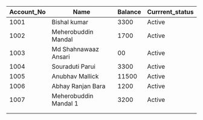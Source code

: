 |  Account_No 	|   Name	|   Balance	|   Currrent_status	|
|---	|---	|---	|---	|
|   1001	|  Bishal kumar 	| 3300  	|   Active	|
| 1002  	| Meherobuddin Mandal  	| 1700   	| Active  	|
| 1003	|   Md Shahnawaaz Ansari	|  00	|  Active	|
|  1004 	| Souraduti Parui  	|   3300	|  Active	|
|   1005	|  Anubhav Mallick 	|   11500	|   Active	|
|  1006 	| Abhay Ranjan Bara  	|  1200 	| Active  	|
|   1007	| Meherobuddin Mandal 1  	|   3200	|  Active 	|
|   	|   	|   	|   	|
|   	|   	|   	|   	|
